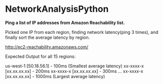 # NetworkAnalysisPython

<b>Ping a list of IP addresses from Amazon Reachability list.</b>

Picked one IP from each region, finding network latency(ping 3 times), and finally sort the average latency by region.

http://ec2-reachability.amazonaws.com/

Expected Output for all 15 regions:

us-west-1 [50.18.56.1] - 100ms (Smallest average latency)
xx-xxxx-x [xx.xx.xx.xx] - 200ms
xx-xxxx-x [xx.xx.xx.xx] - 300ms ...
xx-xxxx-x [xx.xx.xx.xx] - 1000ms (Largest average latency)
